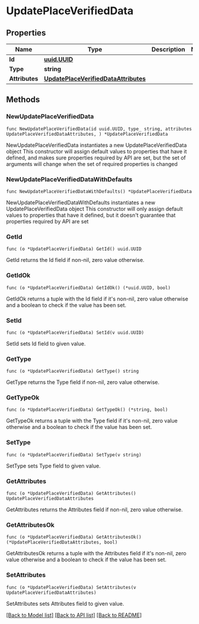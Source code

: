 # UpdatePlaceVerifiedData

## Properties

Name | Type | Description | Notes
------------ | ------------- | ------------- | -------------
**Id** | [**uuid.UUID**](uuid.UUID.md) |  | 
**Type** | **string** |  | 
**Attributes** | [**UpdatePlaceVerifiedDataAttributes**](UpdatePlaceVerifiedDataAttributes.md) |  | 

## Methods

### NewUpdatePlaceVerifiedData

`func NewUpdatePlaceVerifiedData(id uuid.UUID, type_ string, attributes UpdatePlaceVerifiedDataAttributes, ) *UpdatePlaceVerifiedData`

NewUpdatePlaceVerifiedData instantiates a new UpdatePlaceVerifiedData object
This constructor will assign default values to properties that have it defined,
and makes sure properties required by API are set, but the set of arguments
will change when the set of required properties is changed

### NewUpdatePlaceVerifiedDataWithDefaults

`func NewUpdatePlaceVerifiedDataWithDefaults() *UpdatePlaceVerifiedData`

NewUpdatePlaceVerifiedDataWithDefaults instantiates a new UpdatePlaceVerifiedData object
This constructor will only assign default values to properties that have it defined,
but it doesn't guarantee that properties required by API are set

### GetId

`func (o *UpdatePlaceVerifiedData) GetId() uuid.UUID`

GetId returns the Id field if non-nil, zero value otherwise.

### GetIdOk

`func (o *UpdatePlaceVerifiedData) GetIdOk() (*uuid.UUID, bool)`

GetIdOk returns a tuple with the Id field if it's non-nil, zero value otherwise
and a boolean to check if the value has been set.

### SetId

`func (o *UpdatePlaceVerifiedData) SetId(v uuid.UUID)`

SetId sets Id field to given value.


### GetType

`func (o *UpdatePlaceVerifiedData) GetType() string`

GetType returns the Type field if non-nil, zero value otherwise.

### GetTypeOk

`func (o *UpdatePlaceVerifiedData) GetTypeOk() (*string, bool)`

GetTypeOk returns a tuple with the Type field if it's non-nil, zero value otherwise
and a boolean to check if the value has been set.

### SetType

`func (o *UpdatePlaceVerifiedData) SetType(v string)`

SetType sets Type field to given value.


### GetAttributes

`func (o *UpdatePlaceVerifiedData) GetAttributes() UpdatePlaceVerifiedDataAttributes`

GetAttributes returns the Attributes field if non-nil, zero value otherwise.

### GetAttributesOk

`func (o *UpdatePlaceVerifiedData) GetAttributesOk() (*UpdatePlaceVerifiedDataAttributes, bool)`

GetAttributesOk returns a tuple with the Attributes field if it's non-nil, zero value otherwise
and a boolean to check if the value has been set.

### SetAttributes

`func (o *UpdatePlaceVerifiedData) SetAttributes(v UpdatePlaceVerifiedDataAttributes)`

SetAttributes sets Attributes field to given value.



[[Back to Model list]](../README.md#documentation-for-models) [[Back to API list]](../README.md#documentation-for-api-endpoints) [[Back to README]](../README.md)


